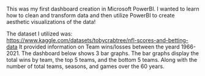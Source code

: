 This was my first dashboard creation in Microsoft PowerBI. I wanted to learn how to clean and transform data and then utilize PowerBI to create aesthetic visualizations of the data! 

The dataset I utilized was: https://www.kaggle.com/datasets/tobycrabtree/nfl-scores-and-betting-data 
It provided information on Team wins/losses between the yeard 1966-2021. 
The dashboard below shows 3 bar graphs. The bar graphs display the total wins by team, the top 5 teams, and the bottom 5 teams. Along with the number of total teams, seasons, and games over the 60 years.


